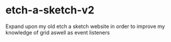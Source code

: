 # etch-a-sketch-v2
Expand upon my old etch a sketch website in order to improve my knowledge of grid aswell as event listeners
